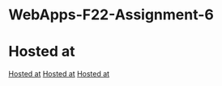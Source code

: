# WebApps-F22-Assignment-6
# Hosted at
[Hosted at](  https://44-563-web-apps-f22.github.io/44563-webapps-assignment-6-AkhilaMitta/discount.html)
[Hosted at]( https://44-563-web-apps-f22.github.io/44563-webapps-assignment-6-AkhilaMitta/musician.html)
[Hosted at]( https://44-563-web-apps-f22.github.io/44563-webapps-assignment-6-AkhilaMitta/vacation.html)
